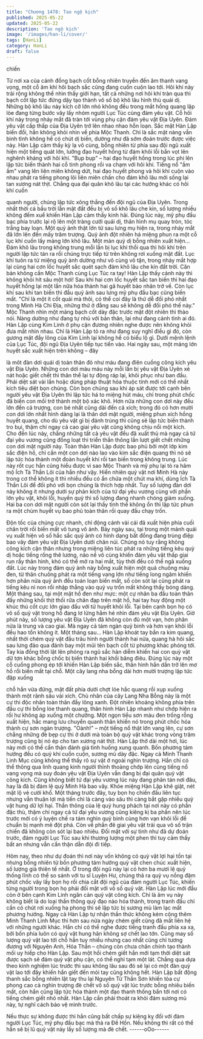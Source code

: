 ```yaml
---
title: "Chương 1478: Tao ngộ kịch"
published: 2025-05-22
updated: 2025-05-22
description: 'Tao ngộ kịch'
image: '/images/han-li/cover/'
tags: [HanLi]
category: HanLi
draft: false
---
```


chiến

Từ nơi xa của cánh đồng bạch cốt bỗng nhiên truyền đến âm
thanh vang vọng, một cỗ âm khí hôi bạch sắc cũng đang cuồn
cuộn lao tới.
Hôi khí này trải rộng không thể nhìn thấy giới hạn, tất cả những
nơi hôi khí tràn qua thì bạch cốt lập tức đứng dậy tạo thành vô số
bộ khô lâu hình thù quái dị.
Những bộ khô lâu này kích cỡ lớn nhỏ không đều trong mắt hồng
quang lập lòe đang từng bước vây lấy nhóm người Lục Túc cùng
đám yêu vật.
Cỗ hôi khí này trong nháy mắt đã tràn tới vùng phụ cận đám yêu
vật Địa Uyên.
Đám yêu vật cấp thấp của Địa Uyên trở lên nhao nhao hỗn loạn.
Sắc mặt Hàn Lập biến đổi, hắn không khỏi nhìn về phía Mộc
Thanh. Chỉ là sắc mặt nàng vẫn bình tĩnh không hề có chút dị
biến, dường như đã sớm đoán trước được việc này.
Hàn Lập cảm thấy kỳ lạ vô cùng, bỗng nhiên từ phía sau đội ngũ
xuất hiện một tiếng quát lớn, lưỡng đạo huyết hồng từ đám khôi
lỗi bắn vọt lên nghênh kháng với hôi khí. "Bụp bụp" – hai đạo
huyết hồng trong lúc phi lên lập tức biến thành hai cỗ tinh phong
rồi va chạm với hôi khí. Tiếng nổ "ầm ầm" vang lên liên miên
không dứt, hai đạo huyết phong và hôi khí cuộn vào nhau phát ra
tiếng phong lôi liên miên chấn cho đám khô lâu mới sống lại tan
xương nát thịt.
Chẳng qua đại quân khô lâu tại các hướng khác có hôi khí cuốn

quanh người, chúng lập tức xông thẳng đến đội ngũ của Địa
Uyên. Trong nhất thời cả bầu trời lẫn mặt đất đều bị vô số khô lâu
che kín, số lượng nhiều không đếm xuể khiến Hàn Lập cảm thấy
kinh hãi.
Đúng lúc này, mỹ phụ đầu bạc phía trước lại rộ lên một tràng cưới
quái dị, thân hình mụ quay tròn, tóc trắng bay loạn. Một quỷ ảnh
thật lớn từ sau lưng mụ hiện ra, trong nháy mắt đã lớn lên đến
mấy trăm trượng.
Quỷ ảnh đột nhiên há miệng phun ra một cỗ lục khí cuốn lấy
mảng lớn khô lâu. Một màn quỷ dị bỗng nhiên xuất hiện…
Đám khô lâu trong không trung mỗi lần bị lục khí thổi qua thì hôi
khí trên người lập tức tán ra rồi chúng trực tiếp từ trên không rơi
xuống mặt đất.
Lục khí tuôn ra từ miệng quỷ ảnh dường như vô cùng vô tận,
trong nháy mắt hợp lại cùng hai cơn lốc huyết sắc quét sạch đám
khô lâu che kín đất trời. Căn bản không cần Mộc Thanh cùng Lục
Túc ra tay!
Hàn Lập thấy cảnh này thì không khỏi hít sâu một hơi!
Sau khi hai cơn lốc huyết sắc tan biến thì hai đạo huyết hồng lại
một lần nữa hóa thành hai gã huyết bào nhân trở về. Còn lục khí
sau khi tan biến thì đầu quỷ ảnh sau lưng mỹ phụ đầu bạc cũng
biến mất.
"Chỉ là một ít cốt quái mà thôi, có thể coi đây là thứ dễ đối phó
nhất trong Minh Hà Chi Địa, những thứ ở đằng sau sẽ không dễ
đối phó thế này." Mộc Thanh nhìn một mảng bạch cốt dày đặc
trước mặt đột nhiên thì thào nói. Nàng dường như đang tự nhủ
với bản thân, lại như đang cảnh tỉnh ai đó. Hàn Lập cùng Kim
Linh ở phụ cận đương nhiên nghe được nên không khỏi đưa mắt
nhìn nhau. Chỉ là Hàn Lập tỏ ra như đang suy nghĩ điều gì đó, còn
gương mặt đầy lông của Kim Linh lại không hề có biểu lộ gì. Dưới
mệnh lệnh của Lục Túc, đội ngũ Địa Uyên tiếp tục tiến vào.
Hai ngày sau, một mảng lớn huyết sắc xuất hiện trên không – đây

là môt đàn dơi quái dị toàn thân đỏ như máu đang điên cuồng
công kích yêu vật Địa Uyên.
Những con dơi màu máu này mỗi lần bị yêu vật Địa Uyên xé nát
hoặc giết chết thì thân thể lại tự động ráp lại, khôi phục như ban
đầu. Phải diệt sát vài lần hoặc dùng pháp thuật hỏa thuộc tính
mới có thể nhất kích tiêu diệt bọn chúng. Còn bọn chúng sau khi
áp sát được tới cạnh bên người yêu vật Địa Uyên thì lập tức há to
miệng hút máu, chỉ trong phút chốc đã biến con mồi trở thành một
bộ xác khô.
Hơn nữa những con dơi này đều lớn đến cả trượng, con bé nhất
cũng dài đến cả xích; trong đó có hơn mười con dơi lớn nhất hình
dáng lại là thân dơi mặt người, miệng phun xích hồng huyết
quang, cho dù yêu vật gì bị đánh trúng thì cũng sẽ lập tức biến
thành tro bụi, thậm chí ngay cả cao giai yêu vật cũng không chịu
nổi một kích.
Cho đến lúc này, chẳng những tất cả yêu vật đều đã xuất thủ mà
ngay cả tứ đại yêu vương cũng đồng loạt thi triển thần thông lần
lượt giết chết những con dơi mặt người này.
Toàn thân Hàn Lập được bao phủ bởi một lớp kim sắc điện hồ,
chỉ cần một con dơi nào lao vào kim sắc điện quang thì nó sẽ lập
tức hóa thành một đoàn huyết khí rồi tan biến trong không trung.
Lúc này rốt cục hắn cũng hiểu được vì sao Mộc Thanh và mỹ phụ
lại tỏ ra hâm mộ Ích Tà Thần Lôi của hắn như vậy.
Hiển nhiên quỷ vật nơi Minh Hà này trong cơ thể không ít thì
nhiều đều có ẩn chứa một chút ma khí, dùng Ích Tà Thần Lôi để
đối phó với bọn chúng là thích hợp nhất.
Tuy số lượng đàn dơi này không ít nhưng dưới sự phản kích của
tứ đại yêu vương cùng với phần lớn yêu vật, khôi lỗi, huyền quỷ
thì số lượng đang nhanh chóng giảm xuống.
Hai ba con dơi mặt người còn sót lại thấy tình thế không ổn thì lập
tức phun ra một chùm huyết vụ bao phủ toàn thân rồi quay đầu
chạy trốn.

Độn tốc của chúng cực nhanh, chỉ động cánh vài cái đã xuất hiện
phía cuối chân trời rồi biến mất vô tung vô ảnh.
Bảy ngày sau, tại trong một mảnh quái vụ xuất hiện vô số hắc sắc
quỷ ảnh có hình dạng bất đồng đang trùng điệp bao vây đám yêu
vật Địa Uyên dưới chân núi.
Chúng nó tuy rằng không công kích cận thân nhưng trong miệng
liên túc phát ra những tiếng kêu quỷ dị hoặc tiếng rống thê lương,
não nề vô cùng khiến đám yêu vật thấp giai run rẩy thân hình, khó
có thể mở ra hai mắt, tùy thời đều có thể ngã xuống đất.
Lúc này trong đám quỷ ảnh này bỗng xuất hiện một quả chuông
màu đen, từ thân chuông phát ra một tiếng vang lớn như tiếng
long ngâm khiến hơn phân nửa quỷ ảnh đều toán loạn biến mất,
số còn sót lại cũng phát ra tiếng kêu nỉ non rồi nhập thẳng vào
quỷ vụ trốn mất không thấy bóng dáng.
Một tháng sau, tại một mặt hồ đen như mực: một cự nhân ba đầu
toàn thân đầy những khối thịt thối rữa chân đạp trên mặt hồ, hai
tay huy động một khúc thú cốt cực lớn giao đấu với tử huyết khôi
lỗi. Tại bên cạnh bọn họ có vô số quỷ vật trong hồ đang lơ lửng
hằm hé nhìn đám yêu vật Địa Uyên.
Giờ phút này, số lượng yêu vật Địa Uyên đã không còn đủ một
vạn, hơn phân nửa là trung và cao giai. Mà ngay cả tám ngàn quỷ
binh và hơn vạn khôi lỗi đều hao tổn không ít.
Một tháng sau…
Hàn Lập khoát tay bắn ra kim quang, nhất thời chém quỷ vật đầu
trâu hình người thành hai nửa, quang hà hôi sắc sau lưng đảo
qua đánh bay một mũi tên bạch cốt từ phương khác phóng tới.
Tay kia đồng thời lật lên phóng ra ngũ sắc hàn diễm khiến hai con
quỷ vật dữ tợn khác bỗng chốc bị biến thành hai khối băng điêu.
Đúng lúc này một cỗ cuồng phong ép tới khiến Hàn Lập biến sắc,
thân hình hắn dần trở lên mơ hồ rồi biến mất tại chỗ.
Một cây lang nha bổng dài hơn mười trượng lập tức đập xuống

chỗ hắn vừa đứng, mặt đất phía dưới chợt lóe hắc quang rồi xụp
xuống thành một rãnh sâu vài xích. Chủ nhân của cây Lang Nha
Bỗng này là một cự thi độc nhãn toàn thân đầy lông xanh.
Đột nhiên khoảng không phía trên đầu cự thi bỗng lóe thanh
quang, thân hình Hàn Lập nhanh như chớp hiện ra rồi hư không
áp xuống một chưởng.
Một ngọn tiểu sơn màu đen trống rỗng xuất hiện, hắc mang lưu
chuyển quanh thân khiến nó trong phút chốc hóa thành cự sơn
ngàn trượng. "Oành!" – một tiếng nổ thật lớn vang lên, cự sơn
chẳng những đè bẹp cự thi ở dưới mà toàn bộ quỷ vật khác trong
vòng trăm trượng cũng bị nó ép cho tan xương nát thịt.
Hàn Lập thở dài một hơi, lúc này mới có thể cẩn thận đánh giá
tình huống xung quanh.
Bốn phương tám hướng đều có quỷ khí cuồn cuộn, sương mù
dày đặc. Ngay cả Minh Thanh Linh Mục cũng không thể thấy rõ
sự vật ở ngoài nghìn trượng.
Hắn chỉ có thể thông qua linh quang kinh người thỉnh thoảng
chớp lên cùng tiếng nổ vang vọng mà suy đoán yêu vật Địa Uyên
vẫn đang bị đại quân quỷ vật công kích. Cũng không biết tứ đại
yêu vương lúc này đang phân tán nơi đâu, hay là đã bị đám lệ
quỷ Minh Hà bao vây. Khóe miệng Hàn Lập khẽ giật, nét mặt lộ vẻ
cười khổ.
Một tháng trước đây, tuy bọn họ chiến đấu liên tục nhưng vẫn
thuận lợi mà tiến chỉ là càng vào sâu thì càng bắt gặp nhiều quỷ
vật hung dữ lợi hại.
Thần thông của lệ quỷ hung phách tại nơi này có phần đặc thù,
thậm chí ngay cả tứ đại yêu vương cũng kiêng kị ba phần nên lúc
trước mới có ý luyện chế ra tám nghìn quỷ binh cùng hơn vạn
khôi lỗi để chuẩn bị mạnh mẽ đột phá. Còn về phần đê giai yêu
vật trải qua vô số trận chiến đã không còn sót lại bao nhiêu. Đối
mặt với sự tình như đã dự đoán trước, đám người Lục Túc sau
khi thương lượng một phen thì tuy cảm thấy bất an nhưng vẫn
cẩn thận dẫn đội đi tiếp.

Hôm nay, theo như dự đoán thì nơi này vốn không có quỷ vật lợi
hại tồn tại nhưng bỗng nhiên từ bốn phương tám hướng quỷ vật
chen chúc xuất hiện, số lượng già thiên tế nhất.
Ở trong đội ngũ này lại có hơn ba mươi lệ quỷ thống lĩnh có thể
so sánh với tu sĩ Luyện Hư, chúng thả ra quỷ vụ nồng đậm phút
chốc vây lấy bọn họ rồi chia cắt đội ngũ của đám người Lục Túc,
khiến từng người trong bọn họ phải đối mặt với vô số quỷ vật.
Hàn Lập lúc mới đầu còn ở bên cạnh Kim Linh ngăn cản quỷ vật
công kích.
Chỉ là âm vụ này không biết là do loại thần thông quỷ đạo nào hóa
thành, trong tranh đấu chỉ cần có chút rơi xuống hạ phong thì sẽ
lập tức bị sương mù làm lạc mất phương hướng.
Ngay cả Hàn Lập tự nhận thần thức không kém cộng thêm Minh
Thanh Linh Mục thì hơn sau nửa ngày chém giết cũng đã mất liên
hệ với những người khác.
Hắn chỉ có thể nghe được tiếng tranh đấu phía xa xa, bởi bốn
phía luôn có quỷ vật hung hãn không sợ chết lao tớn.
Cũng may số lượng quỷ vật lao tới chỗ hắn tuy nhiều nhưng cao
nhất cũng chỉ tương đương với Nguyên Anh, Hóa Thần – chúng
còn chưa chân chính tạo thành mối uy hiếp cho Hàn Lập.
Sau một hồi chém giết hắn mới tạm thời diệt sát được sạch sẽ
đám quỷ vật phụ cận, có thể nghỉ tạm một lát.
Chẳng qua dựa theo kinh nghiệm lúc trước thì sau không lâu sau
đó sẽ lại có một đàn quỷ vật lao tới đây khiến hắn giết đến mỏi tay
cũng không hết. Hàn Lập bất động thanh sắc bỗng nhiên lật tay
thu lại Nguyên Từ Thần Sơn khiến tòa cự phong cao cả nghìn
trượng đè chết vô số quỷ vật lúc trước bỗng nhiêu biến mất, còn
hắn cũng lập tức hóa thành một đạo thanh thống bắn tới nơi có
tiếng chém giết nhỏ nhất. Hàn Lập cần phải thoát ra khỏi đám
sương mù này, tự nghĩ cách bảo vệ mình trước.

Nếu thực sự không được thì hắn cũng bất chấp sự kiêng kỵ đối
với đám người Lục Túc, mỹ phụ đầu bạc mà thả ra Đề Hồn.
Nếu không thì rất có thể hắn sẽ bị lũ quỷ vật này lấy số lượng mà
đè chết.
------oOo------
